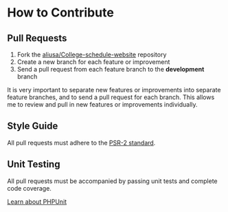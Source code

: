# How to Contribute

## Pull Requests

1. Fork the [aliusa/College-schedule-website](https://github.com/aliusa/College-schedule-website) repository
2. Create a new branch for each feature or improvement
3. Send a pull request from each feature branch to the **development** branch

It is very important to separate new features or improvements into separate feature branches, and to send a
pull request for each branch. This allows me to review and pull in new features or improvements individually.

## Style Guide

All pull requests must adhere to the [PSR-2 standard](https://github.com/php-fig/fig-standards/blob/master/accepted/PSR-2-coding-style-guide.md).

## Unit Testing

All pull requests must be accompanied by passing unit tests and complete code coverage.

[Learn about PHPUnit](https://github.com/sebastianbergmann/phpunit/)

